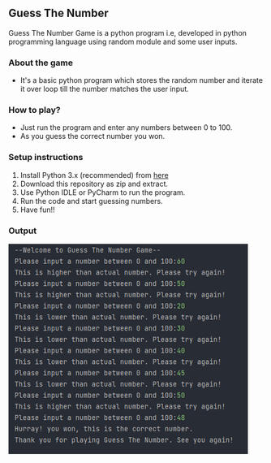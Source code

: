 ## Guess The Number
Guess The Number Game is a python program i.e, developed in python programming language using random module and some user inputs.

### About the game
- It's a basic python program which stores the random number and iterate it over loop till the number matches the user input.

### How to play?
- Just run the program and enter any numbers between 0 to 100.
- As you guess the correct number you won.


### Setup instructions
1. Install Python 3.x (recommended) from <a href="https://www.python.org/downloads/">here</a>
2. Download this repository as zip and extract.
3. Use Python IDLE or PyCharm to run the program.
4. Run the code and start guessing numbers.<br>
5. Have fun!!


### Output
<img align="center" alt="output"  src="guessnum.PNG" />
